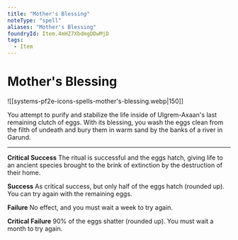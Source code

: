 ```yaml
---
title: "Mother's Blessing"
noteType: "spell"
aliases: "Mother's Blessing"
foundryId: Item.4mHZ7XbdmgDDwMjD
tags:
  - Item
---
```


# Mother's Blessing
![[systems-pf2e-icons-spells-mother's-blessing.webp|150]]

You attempt to purify and stabilize the life inside of Ulgrem-Axaan's last remaining clutch of eggs. With its blessing, you wash the eggs clean from the filth of undeath and bury them in warm sand by the banks of a river in Garund.

* * *

**Critical Success** The ritual is successful and the eggs hatch, giving life to an ancient species brought to the brink of extinction by the destruction of their home.

**Success** As critical success, but only half of the eggs hatch (rounded up). You can try again with the remaining eggs.

**Failure** No effect, and you must wait a week to try again.

**Critical Failure** 90% of the eggs shatter (rounded up). You must wait a month to try again.
